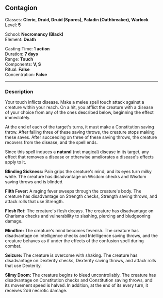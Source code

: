## Contagion

Classes: **Cleric, Druid, Druid (Spores), Paladin (Oathbreaker), Warlock**  
Level: **5**  

School: **Necromancy (Black)**  
Element: **Death**  

Casting Time: **1 action**  
Duration: **7 days**  
Range: **Touch**  
Components: **V, S**  
Ritual: **False**  
Concentration: **False**  

------

### Description

Your touch inflicts disease. Make a melee spell touch attack against a creature within your reach. On a hit, you afflict the creature with a disease of your choice from any of the ones described below, beginning the effect immediately.

At the end of each of the target's turns, it must make a Constitution saving throw. After failing three of these saving throws, the creature stops making these saves. After succeeding on three of these saving throws, the creature recovers from the disease, and the spell ends.

Since this spell induces a **natural** (not magical) disease in its target, any effect that removes a disease or otherwise ameliorates a disease's effects apply to it.

**Blinding Sickness:** Pain grips the creature's mind, and its eyes turn milky white. The creature has disadvantage on Wisdom checks and Wisdom saving throws and is blinded.

**Filth Fever:** A raging fever sweeps through the creature's body. The creature has disadvantage on Strength checks, Strength saving throws, and attack rolls that use Strength.

**Flesh Rot:** The creature's flesh decays. The creature has disadvantage on Charisma checks and vulnerability to slashing, piercing and bludgeoning damage.

**Mindfire:** The creature's mind becomes feverish. The creature has disadvantage on Intelligence checks and Intelligence saving throws, and the creature behaves as if under the effects of the confusion spell during combat.

**Seizure:** The creature is overcome with shaking. The creature has disadvantage on Dexterity checks, Dexterity saving throws, and attack rolls that use Dexterity.

**Slimy Doom:** The creature begins to bleed uncontrollably. The creature has disadvantage on Constitution checks and Constitution saving throws, and its movement speed is halved. In addition, at the end of its every turn, it receives 2d6 necrotic damage.